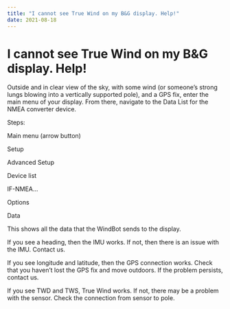 ```yaml
---
title: "I cannot see True Wind on my B&G display. Help!"
date: 2021-08-18
---
```

# I cannot see True Wind on my B&G display. Help!

Outside and in clear view of the sky, with some wind (or someone’s strong lungs blowing into a vertically supported pole), and a GPS fix, enter the main menu of your display. From there, navigate to the Data List for the NMEA converter device.

  

Steps:

  

Main menu (arrow button)

Setup

Advanced Setup

Device list

IF-NMEA…

Options

Data

  

This shows all the data that the WindBot sends to the display.

  

If you see a heading, then the IMU works. If not, then there is an issue with the IMU. Contact us.

  

If you see longitude and latitude, then the GPS connection works. Check that you haven’t lost the GPS fix and move outdoors. If the problem persists, contact us. 

  

If you see TWD and TWS, True Wind works. If not, there may be a problem with the sensor. Check the connection from sensor to pole.